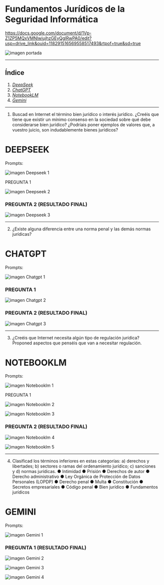# Fundamentos Jurídicos de la Seguridad Informática

https://docs.google.com/document/d/1Vp-Z1ZP5MQxVMNlwiujhzGEyQglRwPA0/edit?usp=drive_link&ouid=118291516569558517493&rtpof=true&sd=true

![imagen portada](https://github.com/ivanpaul03/Ciberseguridad-25-26/blob/main/NC/images/portadaFundamentos.png)

---

## Índice

1. [*DeepSeek*](https://github.com/ivanpaul03/Ciberseguridad-25-26/blob/main/NC/PaulAlba_Ivan_FundamentosJuridicosSeguridadInformatica.md#deepseek)
2. [*ChatGPT*](https://github.com/ivanpaul03/Ciberseguridad-25-26/blob/main/NC/PaulAlba_Ivan_FundamentosJuridicosSeguridadInformatica.md#chatgpt)
3. [*NotebookLM*](https://github.com/ivanpaul03/Ciberseguridad-25-26/blob/main/NC/PaulAlba_Ivan_FundamentosJuridicosSeguridadInformatica.md#notebooklm)
4. [*Gemini*](https://github.com/ivanpaul03/Ciberseguridad-25-26/blob/main/NC/PaulAlba_Ivan_FundamentosJuridicosSeguridadInformatica.md#gemini)

---


1. Buscad en Internet el término bien jurídico o interés jurídico. ¿Creéis que tiene que existir
un mínimo consenso en la sociedad sobre qué debe considerarse bien jurídico? ¿Podríais
poner ejemplos de valores que, a vuestro juicio, son indudablemente bienes jurídicos?

# DEEPSEEK

Prompts:

![imagen Deepseek 1](https://github.com/ivanpaul03/Ciberseguridad-25-26/blob/main/NC/images/deepseek1.png)

PREGUNTA 1

![imagen Deepseek 2](https://github.com/ivanpaul03/Ciberseguridad-25-26/blob/main/NC/images/deepseek2.png)

### PREGUNTA 2 (RESULTADO FINAL)

![imagen Deepseek 3](https://github.com/ivanpaul03/Ciberseguridad-25-26/blob/main/NC/images/deepseek3.png)

---

2. ¿Existe alguna diferencia entre una norma penal y las demás normas jurídicas?

# CHATGPT

Prompts:

![imagen Chatgpt 1](https://github.com/ivanpaul03/Ciberseguridad-25-26/blob/main/NC/images/chatgpt1.png)

### PREGUNTA 1

![imagen Chatgpt 2](https://github.com/ivanpaul03/Ciberseguridad-25-26/blob/main/NC/images/chatgpt2.png)

### PREGUNTA 2 (RESULTADO FINAL)

![imagen Chatgpt 3](https://github.com/ivanpaul03/Ciberseguridad-25-26/blob/main/NC/images/chatgpt3.png)

---

3. ¿Creéis que Internet necesita algún tipo de regulación jurídica? Proponed aspectos que
penséis que van a necesitar regulación.

# NOTEBOOKLM

Prompts:

![imagen Notebooklm 1](https://github.com/ivanpaul03/Ciberseguridad-25-26/blob/main/NC/images/notebooklm1.png)

PREGUNTA 1

![imagen Notebooklm 2](https://github.com/ivanpaul03/Ciberseguridad-25-26/blob/main/NC/images/notebooklm2.png)

![imagen Notebooklm 3](https://github.com/ivanpaul03/Ciberseguridad-25-26/blob/main/NC/images/notebooklm3.png)

### PREGUNTA 2 (RESULTADO FINAL)

![imagen Notebooklm 4](https://github.com/ivanpaul03/Ciberseguridad-25-26/blob/main/NC/images/notebooklm4.png)

![imagen Notebooklm 5](https://github.com/ivanpaul03/Ciberseguridad-25-26/blob/main/NC/images/notebooklm5.png)

---

4. Clasificad los términos inferiores en estas categorías: a) derechos y libertades; b) sectores
o ramas del ordenamiento jurídico; c) sanciones y d) normas jurídicas.
**●** Intimidad
**●** Prisión
**●** Derechos de autor
**●** Derecho administrativo
**●** Ley Orgánica de Protección de Datos Personales (LOPDP)
**●** Derecho penal
**●** Multa
**●** Constitución
**●** Secretos empresariales
**●** Código penal
**●** Bien jurídico
**●** Fundamentos jurídicos

# GEMINI

Prompts:

![imagen Gemini 1](https://github.com/ivanpaul03/Ciberseguridad-25-26/blob/main/NC/images/gemini1.png)

### PREGUNTA 1 (RESULTADO FINAL)

![imagen Gemini 2](https://github.com/ivanpaul03/Ciberseguridad-25-26/blob/main/NC/images/gemini2.png)

![imagen Gemini 3](https://github.com/ivanpaul03/Ciberseguridad-25-26/blob/main/NC/images/gemini3.png)

![imagen Gemini 4](https://github.com/ivanpaul03/Ciberseguridad-25-26/blob/main/NC/images/gemini4.png)

